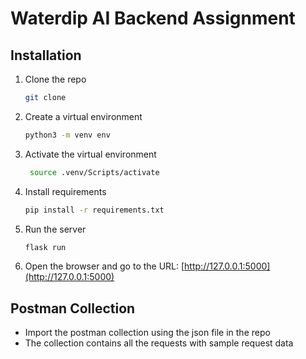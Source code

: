 # Waterdip AI Backend Assignment

## Installation

1. Clone the repo
    ```sh
    git clone
    ```
2. Create a virtual environment
    ```sh
    python3 -m venv env
    ```
3. Activate the virtual environment
    ```sh
     source .venv/Scripts/activate
    ```
4. Install requirements
    ```sh
    pip install -r requirements.txt
    ```
5. Run the server
    ```sh
    flask run
    ```
6. Open the browser and go to the URL:
   [http://127.0.0.1:5000](http://127.0.0.1:5000)

## Postman Collection

-   Import the postman collection using the json file in the repo
-   The collection contains all the requests with sample request data
